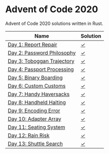 # Advent of Code 2020

Advent of Code 2020 solutions written in Rust. 

|Name                                                                       |Solution                  |
|---------------------------------------------------------------------------|--------------------------|
|[Day 1: Report Repair](https://adventofcode.com/2020/day/1)                |[✓](src/bin/day1.rs)      |
|[Day 2: Password Philosophy](https://adventofcode.com/2020/day/2)          |[✓](src/bin/day2.rs)      |
|[Day 3: Toboggan Trajectory](https://adventofcode.com/2020/day/3)          |[✓](src/bin/day3.rs)      |
|[Day 4: Passport Processing](https://adventofcode.com/2020/day/4)          |[✓](src/bin/day4.rs)      |
|[Day 5: Binary Boarding](https://adventofcode.com/2020/day/5)              |[✓](src/bin/day5.rs)      |
|[Day 6: Custom Customs](https://adventofcode.com/2020/day/6)               |[✓](src/bin/day6.rs)      |
|[Day 7: Handy Haversacks](https://adventofcode.com/2020/day/7)             |[✓](src/bin/day7.rs)      |
|[Day 8: Handheld Halting](https://adventofcode.com/2020/day/8)             |[✓](src/bin/day8.rs)      |
|[Day 9: Encoding Error](https://adventofcode.com/2020/day/9)               |[✓](src/bin/day9.rs)      |
|[Day 10: Adapter Array](https://adventofcode.com/2020/day/10)              |[✓](src/bin/day10.rs)     |
|[Day 11: Seating System](https://adventofcode.com/2020/day/11)             |[✓](src/bin/day11.rs)     |
|[Day 12: Rain Risk](https://adventofcode.com/2020/day/12)                  |[✓](src/bin/day12.rs)     |
|[Day 13: Shuttle Search](https://adventofcode.com/2020/day/13)             |[✓](src/bin/day13.rs)     |
